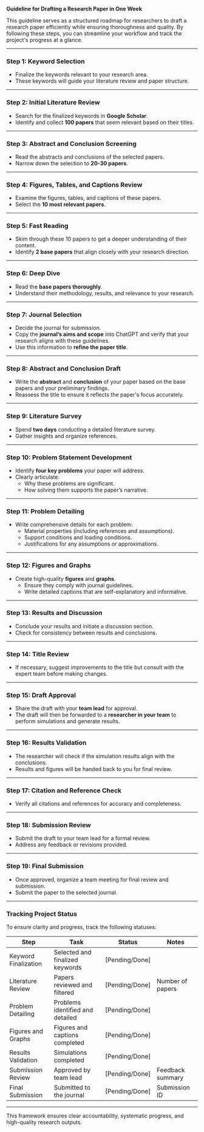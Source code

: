 **Guideline for Drafting a Research Paper in One Week**

This guideline serves as a structured roadmap for researchers to draft a research paper efficiently while ensuring thoroughness and quality. By following these steps, you can streamline your workflow and track the project's progress at a glance.

---

### **Step 1: Keyword Selection**

- Finalize the keywords relevant to your research area.
- These keywords will guide your literature review and paper structure.

---

### **Step 2: Initial Literature Review**

- Search for the finalized keywords in **Google Scholar**.
- Identify and collect **100 papers** that seem relevant based on their titles.

---

### **Step 3: Abstract and Conclusion Screening**

- Read the abstracts and conclusions of the selected papers.
- Narrow down the selection to **20-30 papers**.

---

### **Step 4: Figures, Tables, and Captions Review**

- Examine the figures, tables, and captions of these papers.
- Select the **10 most relevant papers**.

---

### **Step 5: Fast Reading**

- Skim through these 10 papers to get a deeper understanding of their content.
- Identify **2 base papers** that align closely with your research direction.

---

### **Step 6: Deep Dive**

- Read the **base papers thoroughly**.
- Understand their methodology, results, and relevance to your research.

---

### **Step 7: Journal Selection**

- Decide the journal for submission.
- Copy the **journal’s aims and scope** into ChatGPT and verify that your research aligns with these guidelines.
- Use this information to **refine the paper title**.

---

### **Step 8: Abstract and Conclusion Draft**

- Write the **abstract** and **conclusion** of your paper based on the base papers and your preliminary findings.
- Reassess the title to ensure it reflects the paper's focus accurately.

---

### **Step 9: Literature Survey**

- Spend **two days** conducting a detailed literature survey.
- Gather insights and organize references.

---

### **Step 10: Problem Statement Development**

- Identify **four key problems** your paper will address.
- Clearly articulate:
    - Why these problems are significant.
    - How solving them supports the paper’s narrative.

---

### **Step 11: Problem Detailing**

- Write comprehensive details for each problem:
    - Material properties (including references and assumptions).
    - Support conditions and loading conditions.
    - Justifications for any assumptions or approximations.

---

### **Step 12: Figures and Graphs**

- Create high-quality **figures** and **graphs**.
    - Ensure they comply with journal guidelines.
    - Write detailed captions that are self-explanatory and informative.

---

### **Step 13: Results and Discussion**

- Conclude your results and initiate a discussion section.
- Check for consistency between results and conclusions.

---

### **Step 14: Title Review**

- If necessary, suggest improvements to the title but consult with the expert team before making changes.

---

### **Step 15: Draft Approval**

- Share the draft with your **team lead** for approval.
- The draft will then be forwarded to a **researcher in your team** to perform simulations and generate results.

---

### **Step 16: Results Validation**

- The researcher will check if the simulation results align with the conclusions.
- Results and figures will be handed back to you for final review.

---

### **Step 17: Citation and Reference Check**

- Verify all citations and references for accuracy and completeness.

---

### **Step 18: Submission Review**

- Submit the draft to your team lead for a formal review.
- Address any feedback or revisions provided.

---

### **Step 19: Final Submission**

- Once approved, organize a team meeting for final review and submission.
- Submit the paper to the selected journal.

---

### **Tracking Project Status**

To ensure clarity and progress, track the following statuses:

|**Step**|**Task**|**Status**|**Notes**|
|---|---|---|---|
|Keyword Finalization|Selected and finalized keywords|[Pending/Done]||
|Literature Review|Papers reviewed and filtered|[Pending/Done]|Number of papers|
|Problem Detailing|Problems identified and detailed|[Pending/Done]||
|Figures and Graphs|Figures and captions completed|[Pending/Done]||
|Results Validation|Simulations completed|[Pending/Done]||
|Submission Review|Approved by team lead|[Pending/Done]|Feedback summary|
|Final Submission|Submitted to the journal|[Pending/Done]|Submission ID|

---

This framework ensures clear accountability, systematic progress, and high-quality research outputs.